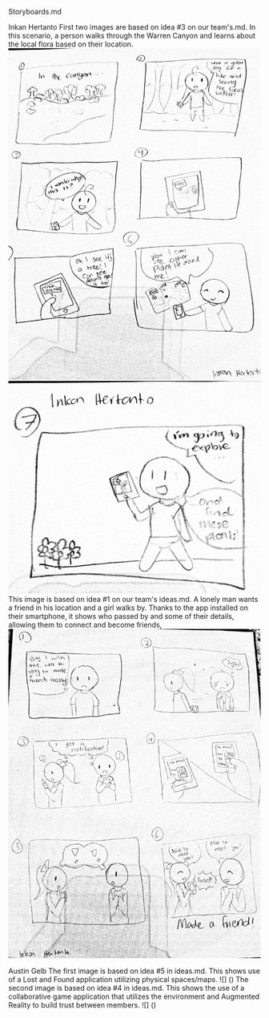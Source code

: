 Storyboards.md

Inkan Hertanto 
First two images are based on idea #3 on our team's.md. In this scenario, a person walks through the Warren Canyon and learns about the local flora based on their location.
![Storyboard based on idea #3 ideas.md, first six panels](https://github.com/Laverii/PokeBoops/blob/master/Storyboards/Storyboard_Idea3_Front_Inkan.jpg)
![Storyboard based on  idea #3 on ideas.md, last panel (#7)](https://github.com/Laverii/PokeBoops/blob/master/Storyboards/Storyboard_Idea3_Back_Inkan.jpg)
This image is based on idea #1 on our team's ideas.md. A lonely man wants a friend in his location and a girl walks by. Thanks to the app installed on their smartphone, it shows who passed by and some of their details, allowing them to connect and become friends,
![Storyboard based on idea #1 on ideas.md](https://github.com/Laverii/PokeBoops/blob/master/Storyboards/Storyboard_Idea1_Inkan.jpg)

Austin Gelb
The first image is based on idea #5 in ideas.md. This shows use of a Lost and Found application utilizing physical spaces/maps.
![]
()
The second image is based on idea #4 in ideas.md. This shows the use of a collaborative game application that utilizes the environment and Augmented Reality to build trust between members.
![]
()